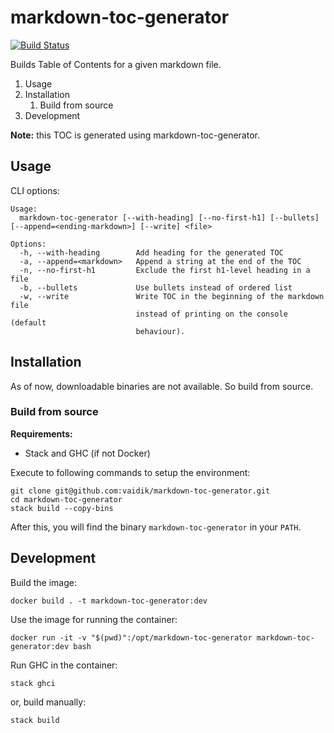 # markdown-toc-generator

[![Build Status](https://travis-ci.org/vaidik/markdown-toc-generator.svg?branch=master)](https://travis-ci.org/vaidik/markdown-toc-generator)

Builds Table of Contents for a given markdown file.

<!-- TOC -->

1.  Usage
2.  Installation
    1.  Build from source
3.  Development

**Note:** this TOC is generated using markdown-toc-generator.

<!-- TOC END -->

## Usage

CLI options:

    Usage:
      markdown-toc-generator [--with-heading] [--no-first-h1] [--bullets] [--append=<ending-markdown>] [--write] <file>

    Options:
      -h, --with-heading        Add heading for the generated TOC
      -a, --append=<markdown>   Append a string at the end of the TOC
      -n, --no-first-h1         Exclude the first h1-level heading in a file
      -b, --bullets             Use bullets instead of ordered list
      -w, --write               Write TOC in the beginning of the markdown file
                                instead of printing on the console (default
                                behaviour).

## Installation

As of now, downloadable binaries are not available. So build from source.

### Build from source

**Requirements:**

  - Stack and GHC (if not Docker)

Execute to following commands to setup the environment:

    git clone git@github.com:vaidik/markdown-toc-generator.git
    cd markdown-toc-generator
    stack build --copy-bins

After this, you will find the binary `markdown-toc-generator` in your `PATH`.

## Development

Build the image:

    docker build . -t markdown-toc-generator:dev

Use the image for running the container:

    docker run -it -v "$(pwd)":/opt/markdown-toc-generator markdown-toc-generator:dev bash

Run GHC in the container:

    stack ghci

or, build manually:

    stack build
